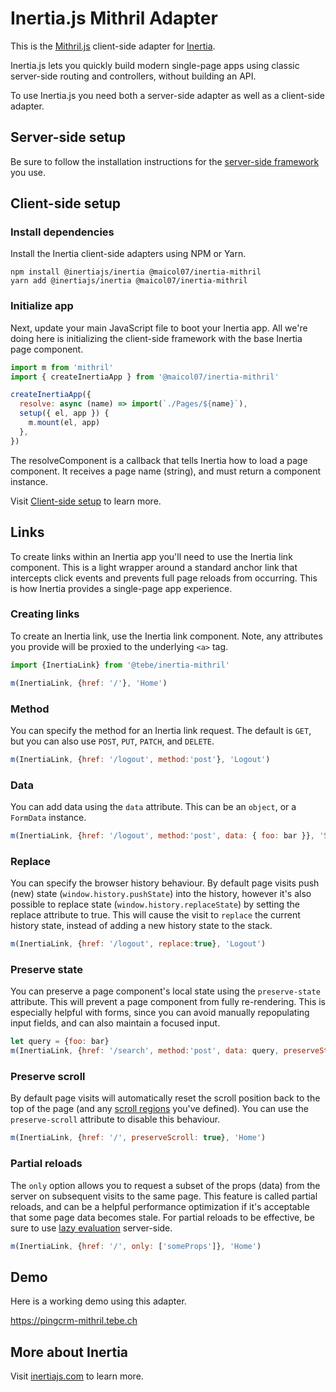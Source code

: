 # Inertia.js Mithril Adapter

This is the [Mithril.js](https://mithril.js.org) client-side adapter for [Inertia](https://inertiajs.com).

Inertia.js lets you quickly build modern single-page apps using classic server-side routing and controllers, without building an API.

To use Inertia.js you need both a server-side adapter as well as a client-side adapter.

## Server-side setup

Be sure to follow the installation instructions for the [server-side framework](https://inertiajs.com/server-side-setup) you use.

## Client-side setup

### Install dependencies

Install the Inertia client-side adapters using NPM or Yarn.

~~~shell script
npm install @inertiajs/inertia @maicol07/inertia-mithril
yarn add @inertiajs/inertia @maicol07/inertia-mithril
~~~

### Initialize app

Next, update your main JavaScript file to boot your Inertia app. 
All we're doing here is initializing the client-side framework with the base Inertia page component.

~~~js    
import m from 'mithril'
import { createInertiaApp } from '@maicol07/inertia-mithril'

createInertiaApp({
  resolve: async (name) => import(`./Pages/${name}`),
  setup({ el, app }) {
    m.mount(el, app)
  },
})
~~~ 

The resolveComponent is a callback that tells Inertia how to load a page component. 
It receives a page name (string), and must return a component instance.

Visit [Client-side setup](https://inertiajs.com/client-side-setup) to learn more.

## Links

To create links within an Inertia app you'll need to use the Inertia link component. 
This is a light wrapper around a standard anchor link that intercepts click events and prevents full page reloads from occurring. 
This is how Inertia provides a single-page app experience.

### Creating links

To create an Inertia link, use the Inertia link component. 
Note, any attributes you provide will be proxied to the underlying `<a>` tag.

~~~js    
import {InertiaLink} from '@tebe/inertia-mithril'

m(InertiaLink, {href: '/'}, 'Home')
~~~ 
    
### Method

You can specify the method for an Inertia link request. 
The default is `GET`, but you can also use `POST`, `PUT`, `PATCH`, and `DELETE`.

~~~js    
m(InertiaLink, {href: '/logout', method:'post'}, 'Logout')
~~~

### Data

You can add data using the `data` attribute. 
This can be an `object`, or a `FormData` instance.

~~~js    
m(InertiaLink, {href: '/logout', method:'post', data: { foo: bar }}, 'Save')
~~~

### Replace

You can specify the browser history behaviour. 
By default page visits push (new) state (`window.history.pushState`) into the history, however it's also possible to replace state (`window.history.replaceState`) by setting the replace attribute to true. 
This will cause the visit to `replace` the current history state, instead of adding a new history state to the stack.

~~~js    
m(InertiaLink, {href: '/logout', replace:true}, 'Logout')
~~~

### Preserve state

You can preserve a page component's local state using the `preserve-state` attribute. 
This will prevent a page component from fully re-rendering. 
This is especially helpful with forms, since you can avoid manually repopulating input fields, and can also maintain a focused input.

~~~js    
let query = {foo: bar}
m(InertiaLink, {href: '/search', method:'post', data: query, preserveState: true}, 'Search')
~~~

### Preserve scroll

By default page visits will automatically reset the scroll position back to the top of the page (and any [scroll regions](https://inertiajs.com/pages#scroll-regions) you've defined). 
You can use the `preserve-scroll` attribute to disable this behaviour.

~~~js
m(InertiaLink, {href: '/', preserveScroll: true}, 'Home')
~~~

### Partial reloads

The `only` option allows you to request a subset of the props (data) from the server on subsequent visits to the same page. 
This feature is called partial reloads, and can be a helpful performance optimization if it's acceptable that some page data becomes stale. 
For partial reloads to be effective, be sure to use [lazy evaluation](https://inertiajs.com/responses#lazy-evaluation) server-side.

~~~js
m(InertiaLink, {href: '/', only: ['someProps']}, 'Home')
~~~

## Demo

Here is a working demo using this adapter.

<https://pingcrm-mithril.tebe.ch>
    
## More about Inertia

Visit [inertiajs.com](https://inertiajs.com/) to learn more.
